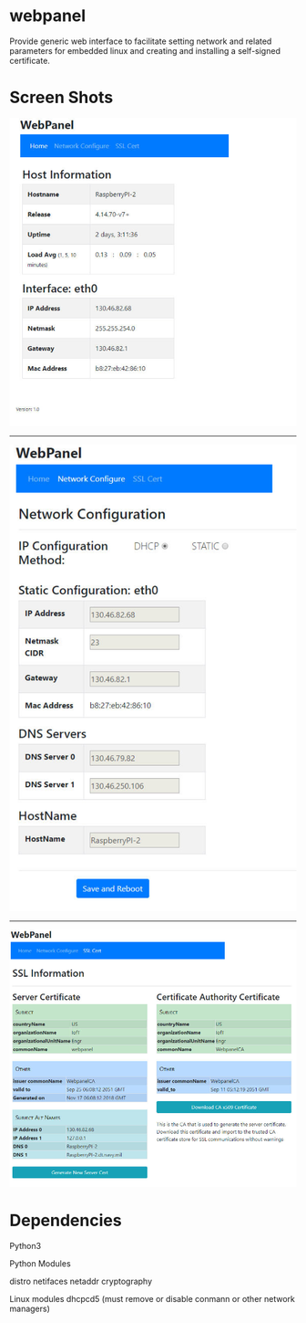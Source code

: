 # webpanel
Provide generic web interface to facilitate setting network and related parameters for embedded linux and creating and installing a self-signed certificate. 

# Screen Shots

![Home Page](docs/img/index.jpg "Home Page")

---

![Home Page](docs/img/netconf.jpg "Net Configure")

---

![Home Page](docs/img/sslcert.jpg "SSL Cert Info")



# Dependencies

Python3

Python Modules

distro
netifaces
netaddr
cryptography

Linux modules
dhcpcd5 (must remove or disable conmann or other network managers)
